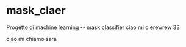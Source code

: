 # mask_claer
Progetto di machine learning -- mask classifier
ciao mi c erewrew 33



ciao mi chiamo sara
